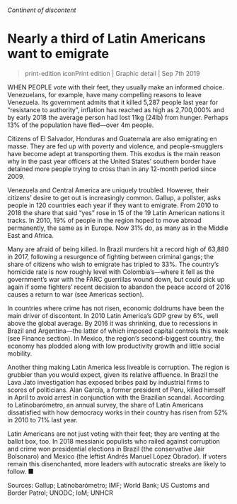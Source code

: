 ###### Continent of discontent
# Nearly a third of Latin Americans want to emigrate 
> print-edition iconPrint edition | Graphic detail | Sep 7th 2019 
WHEN PEOPLE vote with their feet, they usually make an informed choice. Venezuelans, for example, have many compelling reasons to leave Venezuela. Its government admits that it killed 5,287 people last year for “resistance to authority”, inflation has reached as high as 2,700,000% and by early 2018 the average person had lost 11kg (24lb) from hunger. Perhaps 13% of the population have fled—over 4m people. 
Citizens of El Salvador, Honduras and Guatemala are also emigrating en masse. They are fed up with poverty and violence, and people-smugglers have become adept at transporting them. This exodus is the main reason why in the past year officers at the United States’ southern border have detained more people trying to cross than in any 12-month period since 2009. 
Venezuela and Central America are uniquely troubled. However, their citizens’ desire to get out is increasingly common. Gallup, a pollster, asks people in 120 countries each year if they want to emigrate. From 2010 to 2018 the share that said “yes” rose in 15 of the 19 Latin American nations it tracks. In 2010, 19% of people in the region hoped to move abroad permanently, the same as in Europe. Now 31% do, as many as in the Middle East and Africa. 
Many are afraid of being killed. In Brazil murders hit a record high of 63,880 in 2017, following a resurgence of fighting between criminal gangs; the share of citizens who wish to emigrate has tripled to 33%. The country’s homicide rate is now roughly level with Colombia’s—where it fell as the government’s war with the FARC guerrillas wound down, but could pick up again if some fighters’ recent decision to abandon the peace accord of 2016 causes a return to war (see Americas section). 
In countries where crime has not risen, economic doldrums have been the main driver of discontent. In 2010 Latin America’s GDP grew by 6%, well above the global average. By 2016 it was shrinking, due to recessions in Brazil and Argentina—the latter of which imposed capital controls this week (see Finance section). In Mexico, the region’s second-biggest country, the economy has plodded along with low productivity growth and little social mobility. 
Another thing making Latin America less liveable is corruption. The region is grubbier than you would expect, given its relative affluence. In Brazil the Lava Jato investigation has exposed bribes paid by industrial firms to scores of politicians. Alan García, a former president of Peru, killed himself in April to avoid arrest in conjunction with the Brazilian scandal. According to Latinobarómetro, an annual survey, the share of Latin Americans dissatisfied with how democracy works in their country has risen from 52% in 2010 to 71% last year. 
Latin Americans are not just voting with their feet; they are venting at the ballot box, too. In 2018 messianic populists who railed against corruption and crime won presidential elections in Brazil (the conservative Jair Bolsonaro) and Mexico (the leftist Andrés Manuel López Obrador). If voters remain this disenchanted, more leaders with autocratic streaks are likely to follow. ■ 
Sources: Gallup; Latinobarómetro; IMF; World Bank; US Customs and Border Patrol; UNODC; IoM; UNHCR 
